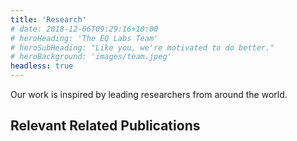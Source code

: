 ```yaml
---
title: 'Research'
# date: 2018-12-06T09:29:16+10:00
# heroHeading: 'The EQ Labs Team'
# heroSubHeading: "Like you, we're motivated to do better."
# heroBackground: 'images/team.jpeg'
headless: true
---
```


Our work is inspired by leading researchers from around the world.

<h2>Relevant Related Publications</h2>
<script src="https://bibbase.org/show?bib=https://www.eqlabs.io/eq-research.bib&jsonp=1"></script>
